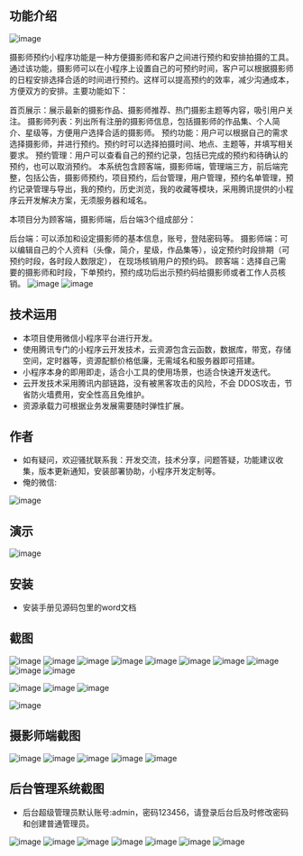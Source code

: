 ## 功能介绍 
![image](https://github.com/nanbouking/WePhoto/assets/96864248/c7838020-870c-4fef-970a-bf520564f62e)

 摄影师预约小程序功能是一种方便摄影师和客户之间进行预约和安排拍摄的工具。通过该功能，摄影师可以在小程序上设置自己的可预约时间，客户可以根据摄影师的日程安排选择合适的时间进行预约。这样可以提高预约的效率，减少沟通成本，方便双方的安排。主要功能如下：

首页展示：展示最新的摄影作品、摄影师推荐、热门摄影主题等内容，吸引用户关注。
摄影师列表：列出所有注册的摄影师信息，包括摄影师的作品集、个人简介、星级等，方便用户选择合适的摄影师。
预约功能：用户可以根据自己的需求选择摄影师，并进行预约。预约时可以选择拍摄时间、地点、主题等，并填写相关要求。
预约管理：用户可以查看自己的预约记录，包括已完成的预约和待确认的预约，也可以取消预约。
本系统包含顾客端，摄影师端，管理端三方，前后端完整，包括公告，摄影师预约，项目预约，后台管理，用户管理，预约名单管理，预约记录管理与导出，我的预约，历史浏览，我的收藏等模块，采用腾讯提供的小程序云开发解决方案，无须服务器和域名。

本项目分为顾客端，摄影师端，后台端3个组成部分：

后台端：可以添加和设定摄影师的基本信息，账号，登陆密码等。
摄影师端：可以编辑自己的个人资料（头像，简介，星级，作品集等），设定预约时段排期（可预约时段，各时段人数限定）， 在现场核销用户的预约码。
顾客端：选择自己需要的摄影师和时段，下单预约，预约成功后出示预约码给摄影师或者工作人员核销。
![image](https://github.com/nanbouking/WePhoto/assets/96864248/4031a004-cdb9-4945-94ab-a345f6c7d07b)
 ![image](https://github.com/nanbouking/WePhoto/assets/96864248/09fe83f7-fee9-4a33-bf05-eb0e832bb21d)



## 技术运用
- 本项目使用微信小程序平台进行开发。
- 使用腾讯专门的小程序云开发技术，云资源包含云函数，数据库，带宽，存储空间，定时器等，资源配额价格低廉，无需域名和服务器即可搭建。
- 小程序本身的即用即走，适合小工具的使用场景，也适合快速开发迭代。
- 云开发技术采用腾讯内部链路，没有被黑客攻击的风险，不会 DDOS攻击，节省防火墙费用，安全性高且免维护。
- 资源承载力可根据业务发展需要随时弹性扩展。  



## 作者
- 如有疑问，欢迎骚扰联系我：开发交流，技术分享，问题答疑，功能建议收集，版本更新通知，安装部署协助，小程序开发定制等。
- 俺的微信: 
 
![image](https://github.com/nanbouking/WePhoto/assets/96864248/ec23b94b-5e58-4665-a96f-c1d8cc4e029e)



## 演示 
 ![image](https://github.com/nanbouking/WePhoto/assets/96864248/798fd41f-e43f-40b5-9b9c-69f24f041f68)


## 安装

- 安装手册见源码包里的word文档 


## 截图

![image](https://github.com/nanbouking/WePhoto/assets/96864248/e23061ab-d734-420e-b45d-aadcd373f907)
![image](https://github.com/nanbouking/WePhoto/assets/96864248/6d3f77a5-3cc1-409c-b17b-fe4aaf69b986)
![image](https://github.com/nanbouking/WePhoto/assets/96864248/6da96a34-2c00-436f-808a-fbe918136b03)
![image](https://github.com/nanbouking/WePhoto/assets/96864248/81a5b8d3-255d-497a-93a8-8259f540012f)
![image](https://github.com/nanbouking/WePhoto/assets/96864248/6eb7138c-fbfa-4ebc-a25e-45d5f0705d85)
![image](https://github.com/nanbouking/WePhoto/assets/96864248/a5f9b6d4-7a78-456f-9d66-db47ee0f193d)
![image](https://github.com/nanbouking/WePhoto/assets/96864248/e7f6bba9-b839-4890-a4e2-9091aec6b126)
![image](https://github.com/nanbouking/WePhoto/assets/96864248/1d65f0a1-d9eb-4090-9317-61e18f9ec53c)
![image](https://github.com/nanbouking/WePhoto/assets/96864248/bdcf9e6f-7ecc-4c30-80a8-50c3273d7670)
![image](https://github.com/nanbouking/WePhoto/assets/96864248/62000d44-98ce-469c-8bdd-91b03b65628f)

![image](https://github.com/nanbouking/WePhoto/assets/96864248/a73e26e8-1e82-4426-8cca-1ca84f8983ef)
![image](https://github.com/nanbouking/WePhoto/assets/96864248/f0743137-85a4-4bc8-b381-73e594a6399f)
![image](https://github.com/nanbouking/WePhoto/assets/96864248/62292537-f895-40b0-a080-0b2ea3d5f909)

![image](https://github.com/nanbouking/WePhoto/assets/96864248/1f2b226f-dcd5-4302-a015-f6e14081d110)

## 摄影师端截图
![image](https://github.com/nanbouking/WePhoto/assets/96864248/3e577fc9-2ab8-4bb6-aaca-3df4636b3e59)
![image](https://github.com/nanbouking/WePhoto/assets/96864248/3b62be2e-2200-483d-90ba-12f0a2cf3046)
![image](https://github.com/nanbouking/WePhoto/assets/96864248/a19097fd-cdd8-4233-8598-1ff7e19e8c0b)
![image](https://github.com/nanbouking/WePhoto/assets/96864248/eeac683b-875f-435d-9c28-e047cf7ca3e6)
![image](https://github.com/nanbouking/WePhoto/assets/96864248/a8f824eb-db49-499d-b176-e3aab26cbc4b)


 

## 后台管理系统截图 
- 后台超级管理员默认账号:admin，密码123456，请登录后台后及时修改密码和创建普通管理员。

![image](https://github.com/nanbouking/WePhoto/assets/96864248/14e3bddc-f583-4caa-a11b-50f9e51d6f95)
![image](https://github.com/nanbouking/WePhoto/assets/96864248/9a46b5cc-f538-4c3a-8fd3-2e77a051cb9a)
![image](https://github.com/nanbouking/WePhoto/assets/96864248/00f3b76e-f015-472e-a521-ca7623d5871d)
![image](https://github.com/nanbouking/WePhoto/assets/96864248/386bb24c-88fd-4cff-bd85-06d1a250688d)
![image](https://github.com/nanbouking/WePhoto/assets/96864248/2548fad2-234d-4067-bb5e-e6a69e143a07)
![image](https://github.com/nanbouking/WePhoto/assets/96864248/89f35094-e71f-4753-8ac3-5dc5548abaf3)
![image](https://github.com/nanbouking/WePhoto/assets/96864248/e0c207e6-d2a3-40bf-8fc6-21a5232e9cf1)





